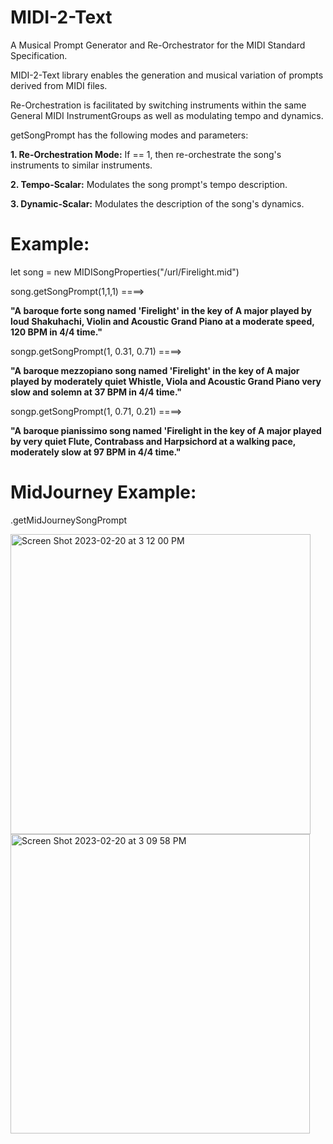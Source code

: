 # MIDI-2-Text
A Musical Prompt Generator and Re-Orchestrator for the MIDI Standard Specification.

MIDI-2-Text library enables the generation and musical variation of prompts derived from MIDI files.

Re-Orchestration is facilitated by switching instruments within the same General MIDI InstrumentGroups as well as modulating tempo and dynamics.
    
getSongPrompt has the following modes and parameters:

**1. Re-Orchestration Mode:** If == 1, then re-orchestrate the song's instruments to similar instruments.

**2. Tempo-Scalar:** Modulates the song prompt's tempo description.

**3. Dynamic-Scalar:** Modulates the description of the song's dynamics.

# Example:

let song = new MIDISongProperties("/url/Firelight.mid")

song.getSongPrompt(1,1,1)  ====>

**"A baroque forte song named 'Firelight' in the key of A major played by loud Shakuhachi, Violin and Acoustic Grand Piano at a moderate speed, 120 BPM in 4/4 time."**

songp.getSongPrompt(1, 0.31, 0.71)  ====>

**"A baroque mezzopiano song named 'Firelight' in the key of A major played by moderately quiet Whistle, Viola and Acoustic Grand Piano very slow and solemn at 37 BPM in 4/4 time."**

songp.getSongPrompt(1, 0.71, 0.21)  ====>

**"A baroque pianissimo song named 'Firelight in the key of A major played by very quiet Flute, Contrabass and Harpsichord at a walking pace, moderately slow at 97 BPM in 4/4 time."**

# MidJourney Example:
.getMidJourneySongPrompt

<img width="480" alt="Screen Shot 2023-02-20 at 3 12 00 PM" src="https://user-images.githubusercontent.com/44890312/220211319-85f018a2-08d7-455d-840c-013a84c09b26.png">


<img width="479" alt="Screen Shot 2023-02-20 at 3 09 58 PM" src="https://user-images.githubusercontent.com/44890312/220211215-9cf05027-2f08-46a9-b092-dc40ef895b74.png">

